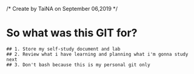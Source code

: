 /*
    Create by TaiNA on September 06,2019
*/

# So what was this GIT for?
    ## 1. Store my self-study document and lab
    ## 2. Review what i have learning and planning what i'm gonna study next
    ## 3. Don't bash because this is my personal git only